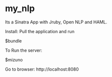 my_nlp
======
Its a Sinatra App with Jruby, Open NLP and HAML.

Install:
Pull the application and run 

$bundle

To Run the server:

$mizuno

Go to browser: http://localhost:8080
